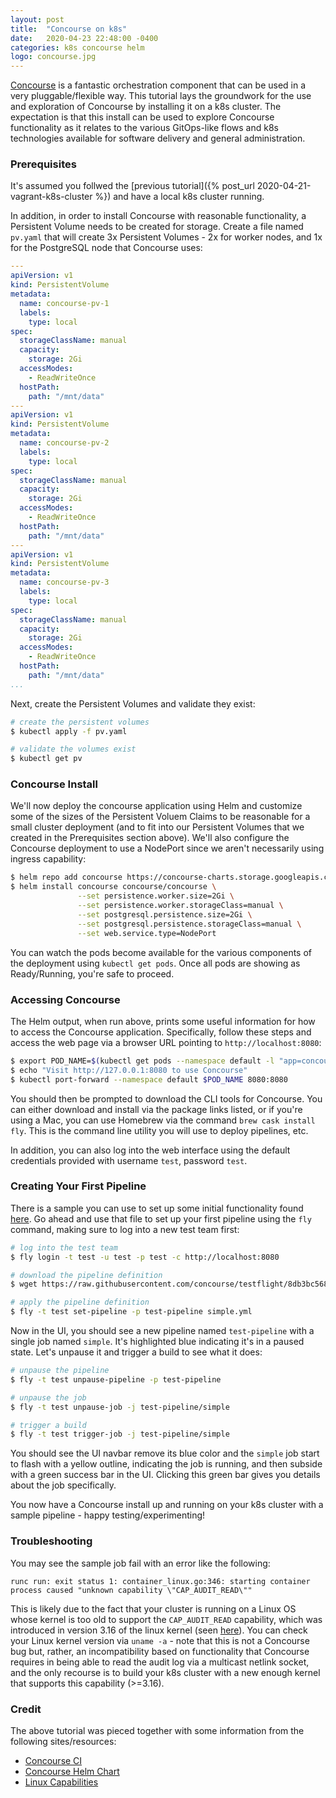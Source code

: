 ```yaml
---
layout: post
title:  "Concourse on k8s"
date:   2020-04-23 22:48:00 -0400
categories: k8s concourse helm
logo: concourse.jpg
---
```


[Concourse](https://concourse-ci.org/) is a fantastic orchestration component that can be used in a very pluggable/flexible way. This
tutorial lays the groundwork for the use and exploration of Concourse by installing it on a k8s cluster. The expectation is that this
install can be used to explore Concourse functionality as it relates to the various GitOps-like flows and k8s technologies available for
software delivery and general administration.

### Prerequisites

It's assumed you follwed the [previous tutorial]({% post_url 2020-04-21-vagrant-k8s-cluster %}) and have a local k8s cluster running.

In addition, in order to install Concourse with reasonable functionality, a Persistent Volume needs to be created for storage. Create
a file named `pv.yaml` that will create 3x Persistent Volumes - 2x for worker nodes, and 1x for the PostgreSQL node that Concourse uses:

```yaml
---
apiVersion: v1
kind: PersistentVolume
metadata:
  name: concourse-pv-1
  labels:
    type: local
spec:
  storageClassName: manual
  capacity:
    storage: 2Gi
  accessModes:
    - ReadWriteOnce
  hostPath:
    path: "/mnt/data"
---
apiVersion: v1
kind: PersistentVolume
metadata:
  name: concourse-pv-2
  labels:
    type: local
spec:
  storageClassName: manual
  capacity:
    storage: 2Gi
  accessModes:
    - ReadWriteOnce
  hostPath:
    path: "/mnt/data"
---
apiVersion: v1
kind: PersistentVolume
metadata:
  name: concourse-pv-3
  labels:
    type: local
spec:
  storageClassName: manual
  capacity:
    storage: 2Gi
  accessModes:
    - ReadWriteOnce
  hostPath:
    path: "/mnt/data"
...
```

Next, create the Persistent Volumes and validate they exist:

```bash
# create the persistent volumes
$ kubectl apply -f pv.yaml

# validate the volumes exist
$ kubectl get pv
```

### Concourse Install

We'll now deploy the concourse application using Helm and customize some of the sizes of the Persistent Voluem Claims to be reasonable
for a small cluster deployment (and to fit into our Persistent Volumes that we created in the Prerequisites section above). We'll also
configure the Concourse deployment to use a NodePort since we aren't necessarily using ingress capability:

```bash
$ helm repo add concourse https://concourse-charts.storage.googleapis.com/
$ helm install concourse concourse/concourse \
               --set persistence.worker.size=2Gi \
               --set persistence.worker.storageClass=manual \
               --set postgresql.persistence.size=2Gi \
               --set postgresql.persistence.storageClass=manual \
               --set web.service.type=NodePort
```

You can watch the pods become available for the various components of the deployment using `kubectl get pods`. Once all pods are showing
as Ready/Running, you're safe to proceed.

### Accessing Concourse

The Helm output, when run above, prints some useful information for how to access the Concourse application. Specifically, follow these
steps and access the web page via a browser URL pointing to `http://localhost:8080`:

```bash
$ export POD_NAME=$(kubectl get pods --namespace default -l "app=concourse-web" -o jsonpath="{.items[0].metadata.name}")
$ echo "Visit http://127.0.0.1:8080 to use Concourse"
$ kubectl port-forward --namespace default $POD_NAME 8080:8080
```

You should then be prompted to download the CLI tools for Concourse. You can either download and install via the package links listed,
or if you're using a Mac, you can use Homebrew via the command `brew cask install fly`. This is the command line utility you will use
to deploy pipelines, etc.

In addition, you can also log into the web interface using the default credentials provided with username `test`, password `test`.

### Creating Your First Pipeline

There is a sample you can use to set up some initial functionality found
[here](https://raw.githubusercontent.com/concourse/testflight/8db3bc5680073ec4eb3e36c8a2318297829b9ce0/pipelines/fixtures/simple.yml).
Go ahead and use that file to set up your first pipeline using the `fly` command, making sure to log into a new test team first:

```bash
# log into the test team
$ fly login -t test -u test -p test -c http://localhost:8080

# download the pipeline definition
$ wget https://raw.githubusercontent.com/concourse/testflight/8db3bc5680073ec4eb3e36c8a2318297829b9ce0/pipelines/fixtures/simple.yml

# apply the pipeline definition
$ fly -t test set-pipeline -p test-pipeline simple.yml
```

Now in the UI, you should see a new pipeline named `test-pipeline` with a single job named `simple`. It's highlighted blue indicating
it's in a paused state. Let's unpause it and trigger a build to see what it does:

```bash
# unpause the pipeline
$ fly -t test unpause-pipeline -p test-pipeline

# unpause the job
$ fly -t test unpause-job -j test-pipeline/simple

# trigger a build
$ fly -t test trigger-job -j test-pipeline/simple
```

You should see the UI navbar remove its blue color and the `simple` job start to flash with a yellow outline, indicating the job is
running, and then subside with a green success bar in the UI. Clicking this green bar gives you details about the job specifically.

You now have a Concourse install up and running on your k8s cluster with a sample pipeline - happy testing/experimenting!

### Troubleshooting

You may see the sample job fail with an error like the following:

`runc run: exit status 1: container_linux.go:346: starting container process caused "unknown capability \"CAP_AUDIT_READ\""`

This is likely due to the fact that your cluster is running on a Linux OS whose kernel is too old to support the `CAP_AUDIT_READ`
capability, which was introduced in version 3.16 of the linux kernel (seen [here](http://man7.org/linux/man-pages/man7/capabilities.7.html)).
You can check your Linux kernel version via `uname -a` - note that this is not a Concourse bug but, rather, an incompatibility based
on functionality that Concourse requires in being able to read the audit log via a multicast netlink socket, and the only recourse
is to build your k8s cluster with a new enough kernel that supports this capability (>=3.16).

### Credit

The above tutorial was pieced together with some information from the following sites/resources:

* [Concourse CI](https://concourse-ci.org/)
* [Concourse Helm Chart](https://github.com/concourse/concourse-chart)
* [Linux Capabilities](http://man7.org/linux/man-pages/man7/capabilities.7.html)
